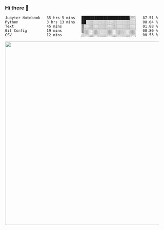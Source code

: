 ### Hi there 👋

<!--START_SECTION:waka-->
```text
Jupyter Notebook   35 hrs 5 mins   ██████████████████████░░░   87.51 % 
Python             3 hrs 13 mins   ██░░░░░░░░░░░░░░░░░░░░░░░   08.04 % 
Text               45 mins         ▒░░░░░░░░░░░░░░░░░░░░░░░░   01.88 % 
Git Config         19 mins         ▒░░░░░░░░░░░░░░░░░░░░░░░░   00.80 % 
CSV                12 mins         ░░░░░░░░░░░░░░░░░░░░░░░░░   00.53 % 
```
<!--END_SECTION:waka-->

<img src="https://wakatime.com/share/@QuantumA/fc1cfcd9-4c6f-41e9-9c18-f86f6df42a11.svg?sanitize=true" width="600">

<!--
**QuantumA/QuantumA** is a ✨ _special_ ✨ repository because its `README.md` (this file) appears on your GitHub profile.

Here are some ideas to get you started:

- 🔭 I’m currently working on ...
- 🌱 I’m currently learning ...
- 👯 I’m looking to collaborate on ...
- 🤔 I’m looking for help with ...
- 💬 Ask me about ...
- 📫 How to reach me: ...
- 😄 Pronouns: ...
- ⚡ Fun fact: ...
-->
